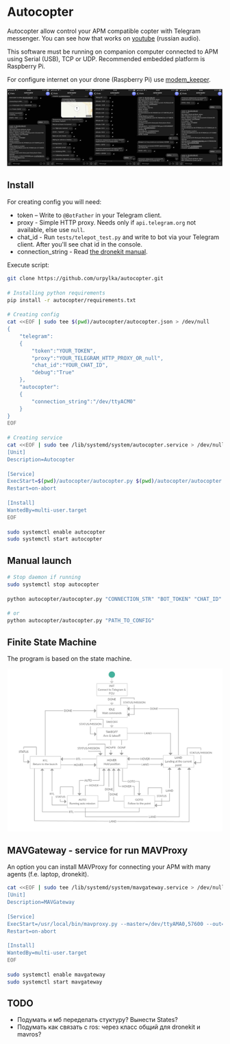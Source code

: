 # Autocopter

Autocopter allow control your APM compatible copter with Telegram messenger. You can see how that works on [youtube](https://youtu.be/CE9x4rPizvQ) (russian audio).

This software must be running on companion computer connected to APM using Serial (USB), TCP or UDP. Recommended embedded platform is Raspberry Pi.

For configure internet on your drone (Raspberry Pi) use [modem_keeper](https://github.com/urpylka/modem_keeper).

![Telegram Chat](telegram.jpg)

## Install

For creating config you will need:
* token – Write to `@BotFather` in your Telegram client.
* proxy - Simple HTTP proxy. Needs only if `api.telegram.org` not available, else use `null`.
* chat_id - Run `tests/telepot_test.py` and write to bot via your Telegram client. After you'll see chat id in the console.
* connection_string - Read [the dronekit manual](http://python.dronekit.io/guide/connecting_vehicle.html).

Execute script:
```bash
git clone https://github.com/urpylka/autocopter.git

# Installing python requirements
pip install -r autocopter/requirements.txt

# Creating config
cat <<EOF | sudo tee $(pwd)/autocopter/autocopter.json > /dev/null
{
    "telegram":
    {
        "token":"YOUR_TOKEN",
        "proxy":"YOUR_TELEGRAM_HTTP_PROXY_OR_null",
        "chat_id":"YOUR_CHAT_ID",
        "debug":"True"
    },
    "autocopter":
    {
        "connection_string":"/dev/ttyACM0"
    }
}
EOF

# Creating service
cat <<EOF | sudo tee /lib/systemd/system/autocopter.service > /dev/null
[Unit]
Description=Autocopter

[Service]
ExecStart=$(pwd)/autocopter/autocopter.py $(pwd)/autocopter/autocopter.json
Restart=on-abort

[Install]
WantedBy=multi-user.target
EOF

sudo systemctl enable autocopter
sudo systemctl start autocopter
```
## Manual launch
```bash
# Stop daemon if running
sudo systemctl stop autocopter

python autocopter/autocopter.py "CONNECTION_STR" "BOT_TOKEN" "CHAT_ID" "PROXY" "DEBUG"

# or
python autocopter/autocopter.py "PATH_TO_CONFIG"
```

## Finite State Machine
The program is based on the state machine.

![Finite State Machine](uml_statechart_diagram.jpg)

## MAVGateway - service for run MAVProxy

An option you can install MAVProxy for connecting your APM with many agents (f.e. laptop, dronekit).

```bash
cat <<EOF | sudo tee /lib/systemd/system/mavgateway.service > /dev/null
[Unit]
Description=MAVGateway

[Service]
ExecStart=/usr/local/bin/mavproxy.py --master=/dev/ttyAMA0,57600 --out=tcpin:0.0.0.0:5760 --out=tcpin:127.0.0.1:14600 --daemon
Restart=on-abort

[Install]
WantedBy=multi-user.target
EOF

sudo systemctl enable mavgateway
sudo systemctl start mavgateway
```

## TODO

* Подумать и мб переделать стуктуру? Вынести States?
* Подумать как связать с ros: через класс общий для dronekit и mavros?
